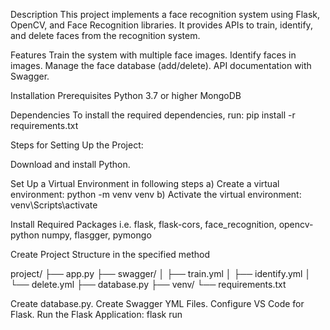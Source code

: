 Description This project implements a face recognition system using Flask, OpenCV, and Face Recognition libraries. It provides APIs to train, identify, and delete faces from the recognition system.

Features Train the system with multiple face images. Identify faces in images. Manage the face database (add/delete). API documentation with Swagger.

Installation Prerequisites Python 3.7 or higher MongoDB

Dependencies To install the required dependencies, run: pip install -r requirements.txt

Steps for Setting Up the Project:

Download and install Python.

Set Up a Virtual Environment in following steps a) Create a virtual environment: python -m venv venv b) Activate the virtual environment: venv\Scripts\activate

Install Required Packages i.e. flask, flask-cors, face_recognition, opencv-python numpy, flasgger, pymongo

Create Project Structure in the specified method

project/ ├── app.py ├── swagger/ │ ├── train.yml │ ├── identify.yml │ └── delete.yml ├── database.py ├── venv/ └── requirements.txt

Create database.py.
Create Swagger YML Files.
Configure VS Code for Flask.
Run the Flask Application: flask run
